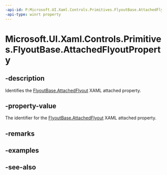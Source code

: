```yaml
---
-api-id: P:Microsoft.UI.Xaml.Controls.Primitives.FlyoutBase.AttachedFlyoutProperty
-api-type: winrt property
---
```


<!-- Property syntax
public Windows.UI.Xaml.DependencyProperty AttachedFlyoutProperty { get; }
-->

# Microsoft.UI.Xaml.Controls.Primitives.FlyoutBase.AttachedFlyoutProperty

## -description
Identifies the [FlyoutBase.AttachedFlyout](/uwp/api/microsoft.ui.xaml.controls.primitives.flyoutbase#xaml-attached-properties) XAML attached property.

## -property-value
The identifier for the [FlyoutBase.AttachedFlyout](/uwp/api/microsoft.ui.xaml.controls.primitives.flyoutbase#xaml-attached-properties) XAML attached property.

## -remarks

## -examples

## -see-also
